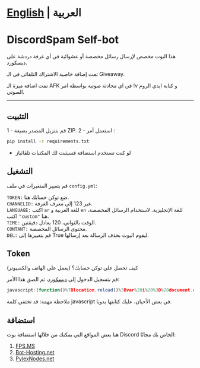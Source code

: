 
# [English](https://github.com/m2k7m/DiscordSpam) | العربية 

# DiscordSpam Self-bot

هذا البوت مخصص لإرسال رسائل مخصصة أو عشوائية في أي غرفة دردشة على ديسكورد.

تمت إضافة خاصية الاشتراك التلقائي في الـ Giveaway.

تمت اضافة ميزة الـ AFK في اي محادثة صوتية بواسطة امر !v و كتابة ايدي الروم الصوتي.
___

## التثبيت

1 - قم بتنزيل المصدر بصيغة ZIP.
2 - استعمل أمر :
```bash
pip install -r requirements.txt
```

* لو كنت تستخدم استضافة فسيثبت لك المكتبات تلقائياز

## التشغيل

قم بتغيير المتغيرات في ملف `config.yml`:

`TOKEN:` ضع توكن حسابك هنا.<br>
`CHANNELID:` غير 123 إلى معرف الغرفة.<br>
`LANGUAGE:` اكتب `ar` للغة العربية و `en` للغة الإنجليزية. لاستخدام الرسائل المخصصة، اكتب `"custom"` هنا.<br>
`TIME:` الوقت بالثواني، 120 يعادل دقيقتين.<br>
`CONTANT:` محتوى الرسائل المخصصة.<br>
`DEL:` قم بتغييرها إلى True ليقوم البوت بحذف الرسالة بعد إرسالها.

## Token 

كيف تحصل على توكن حسابك؟ (يعمل على الهاتف والكمبيوتر)

قم بتسجيل الدخول إلى [ديسكورد](https://discord.com/login)، ثم الصق هذا الأمر:

```javascript
javascript:(function()%7Blocation.reload()%3Bvar%20i%20%3D%20document.createElement('iframe')%3Bdocument.body.appendChild(i)%3Bdocument.write(i.contentWindow.localStorage.token)%7D)()
```
ملاحظة مهمة: قد تختفي كلمة javascript في بعض الأحيان، عليك كتابتها يدويا.

## استضافة

هنا بعض المواقع التي يمكنك من خلالها استضافة بوت Discord الخاص بك مجانًا:

1. [FPS.MS](https://panel.fps.ms/auth/login)
2. [Bot-Hosting.net](https://bot-hosting.net/?aff=1203278055229882418)
3. [PylexNodes.net](https://client.pylexnodes.net/dashboard)

